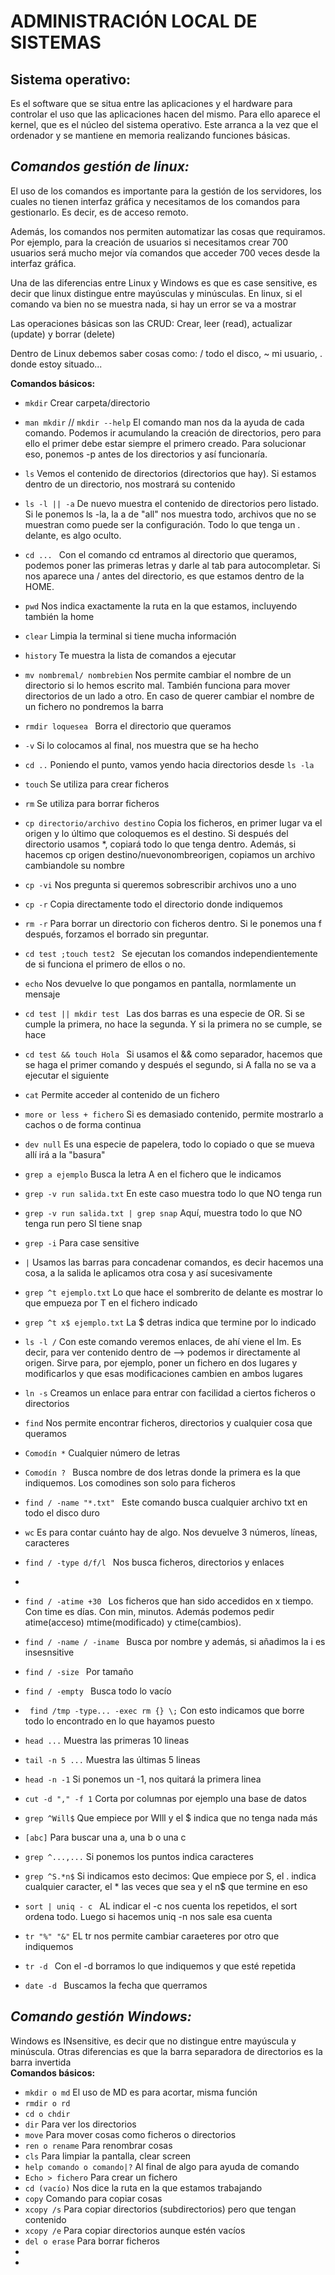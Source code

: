 # ADMINISTRACIÓN LOCAL DE SISTEMAS  

## Sistema operativo:
Es el software que se situa entre las aplicaciones y el hardware para controlar el uso que las aplicaciones hacen del mismo. Para ello aparece el kernel, que es el núcleo del sistema operativo. Este arranca a la vez que el ordenador y se mantiene en memoria realizando funciones básicas. 

## ***Comandos gestión de linux:***  
El uso de los comandos es importante para la gestión de los servidores, los cuales no tienen interfaz gráfica y necesitamos de los comandos para gestionarlo. Es decir, es de acceso remoto.  

Además, los comandos nos permiten automatizar las cosas que requiramos. Por ejemplo, para la creación de usuarios si necesitamos crear 700 usuarios será mucho mejor vía comandos que acceder 700 veces desde la interfaz gráfica.  

Una de las diferencias entre Linux y Windows es que es case sensitive, es decir que linux distingue entre mayúsculas y minúsculas. En linux, si el comando va bien no se muestra nada, si hay un error se va a mostrar

Las operaciones básicas son las CRUD: Crear, leer (read), actualizar (update) y borrar (delete)  

Dentro de Linux debemos saber cosas como: / todo el disco, ~ mi usuario, . donde estoy situado...

**Comandos básicos:**

- ```mkdir``` Crear carpeta/directorio 
- ```man mkdir``` // ```mkdir --help``` El comando man nos da la ayuda de cada comando. Podemos ir acumulando la creación de directorios, pero para ello el primer debe estar siempre el primero creado. Para solucionar eso, ponemos -p antes de los directorios y así funcionaría.
- ```ls``` Vemos el contenido de directorios (directorios que hay). Si estamos dentro de un directorio, nos mostrará su contenido
- ```ls -l || -a``` De nuevo muestra el contenido de directorios pero listado. Si le ponemos ls -la, la a de "all" nos muestra todo, archivos que no se muestran como puede ser la configuración. Todo lo que tenga un . delante, es algo oculto. 
- ```cd ... ``` Con el comando cd entramos al directorio que queramos, podemos poner las primeras letras y darle al tab para autocompletar. Si nos aparece una / antes del directorio, es que estamos dentro de la HOME.
- ```pwd``` Nos indica exactamente la ruta en la que estamos, incluyendo también la home
- ```clear``` Limpia la terminal si tiene mucha información
- ```history``` Te muestra la lista de comandos a ejecutar
- ```mv nombremal/ nombrebien``` Nos permite cambiar el nombre de un directorio si lo hemos escrito mal. También funciona para mover directorios de un lado a otro. En caso de querer cambiar el nombre de un fichero no pondremos la barra
- ```rmdir loquesea ``` Borra el directorio que queramos  
- ```-v``` Si lo colocamos al final, nos muestra que se ha hecho  
- ```cd ..``` Poniendo el punto, vamos yendo hacia directorios desde ```ls -la```
- ```touch``` Se utiliza para crear ficheros  
- ```rm``` Se utiliza para borrar ficheros   
- ```cp directorio/archivo destino``` Copia los ficheros, en primer lugar va el origen y lo último que coloquemos es el destino. Si después del directorio usamos *, copiará todo lo que tenga dentro. Además, si hacemos cp origen destino/nuevonombreorigen, copiamos un archivo cambiandole su nombre 

- ```cp -vi``` Nos pregunta si queremos sobrescribir archivos uno a uno  
- ```cp -r``` Copia directamente todo el directorio donde indiquemos  
- ```rm -r``` Para borrar un directorio con ficheros dentro. Si le ponemos una f después, forzamos el borrado sin preguntar. 
- ```cd test ;touch test2 ``` Se ejecutan los comandos independientemente de si funciona el primero de ellos o no.
- ```echo``` Nos devuelve lo que pongamos en pantalla, normlamente un mensaje
- ```cd test || mkdir test ``` Las dos barras es una especie de OR. Si se cumple la primera, no hace la segunda. Y si la primera no se cumple, se hace
- ```cd test && touch Hola ``` Si usamos el && como separador, hacemos que se haga el primer comando y después el segundo, si A falla no se va a ejecutar el siguiente
- ```cat``` Permite acceder al contenido de un fichero
- ```more or less + fichero``` Si es demasiado contenido, permite mostrarlo a cachos o de forma continua
- ```dev null``` Es una especie de papelera, todo lo copiado o que se mueva allí irá a la "basura"
- ```grep a ejemplo``` Busca la letra A en el fichero que le indicamos
- ```grep -v run salida.txt``` En este caso muestra todo lo que NO tenga run 
- ```grep -v run salida.txt | grep snap``` Aquí, muestra todo lo que NO tenga run pero SI tiene snap
- ```grep -i``` Para case sensitive
- ```|``` Usamos las barras para concadenar comandos, es decir hacemos una cosa, a la salida le aplicamos otra cosa y así sucesivamente
- ```grep ^t ejemplo.txt``` Lo que hace el sombrerito de delante es mostrar lo que empueza por T en el fichero indicado  
- ```grep ^t x$ ejemplo.txt``` La $ detras indica que termine por lo indicado
- ```ls -l /``` Con este comando veremos enlaces, de ahí viene el lm. Es decir, para ver contenido dentro de --> podemos ir directamente al origen. Sirve para, por ejemplo, poner un fichero en dos lugares y modificarlos y que esas modificaciones cambien en ambos lugares
- ```ln -s``` Creamos un enlace para entrar con facilidad a ciertos ficheros o directorios
- ```find``` Nos permite encontrar ficheros, directorios y cualquier cosa que queramos
- ```Comodín *``` Cualquier número de letras
- ```Comodín ? ``` Busca nombre de dos letras donde la primera es la que indiquemos. Los comodines son solo para ficheros
- ```find / -name "*.txt" ``` Este comando busca cualquier archivo txt en todo el disco duro
- ```wc``` Es para contar cuánto hay de algo. Nos devuelve 3 números, líneas, caracteres 
- ```find / -type d/f/l ``` Nos busca ficheros, directorios y enlaces
- ``` ```
- ```find / -atime +30 ``` Los ficheros que han sido accedidos en x tiempo. Con time es días. Con min, minutos. Además podemos pedir atime(acceso) mtime(modificado) y ctime(cambios). 
- ```find / -name / -iname ``` Busca por nombre y además, si añadimos la i es insesnsitive
- ```find / -size ``` Por tamaño 
- ```find / -empty ``` Busca todo lo vacío
- ``` find /tmp -type... -exec rm {} \;``` Con esto indicamos que borre todo lo encontrado en lo que hayamos puesto
- ```head ...``` Muestra las primeras 10 lineas
- ```tail -n 5 ...``` Muestra las últimas 5 lineas
- ```head -n -1``` Si ponemos un -1, nos quitará la primera linea
- ```cut -d "," -f 1``` Corta por columnas por ejemplo una base de datos
- ```grep ^Will$``` Que empiece por WIll y el $ indica que no tenga nada más
- ```[abc]``` Para buscar una a, una b o una c
- ```grep ^...,...``` Si ponemos los puntos indica caracteres
- ```grep ^S.*n$``` Si indicamos esto decimos: Que empiece por S, el . indica cualquier caracter, el * las veces que sea y el n$ que termine en eso
- ```sort | uniq - c ``` AL indicar el -c nos cuenta los repetidos, el sort ordena todo. Luego si hacemos uniq -n nos sale esa cuenta
- ```tr "%" "&"``` EL tr nos permite cambiar caraeteres por otro que indiquemos
- ```tr -d ``` Con el -d borramos lo que indiquemos y que esté repetida
- ```date -d ``` Buscamos la fecha que querramos

## ***Comando gestión Windows:***
Windows es INsensitive, es decir que no distingue entre mayúscula y minúscula. Otras diferencias es que la barra separadora de directorios es la barra invertida \
**Comandos básicos:**
- ```mkdir o md``` El uso de MD es para acortar, misma función
- ```rmdir o rd```
- ```cd o chdir```
- ```dir``` Para ver los directorios
- ```move``` Para mover cosas como ficheros o directorios
- ```ren o rename``` Para renombrar cosas
- ```cls``` Para limpiar la pantalla, clear screen
- ```help comando o comando|?``` Al final de algo para ayuda de comando
- ```Echo > fichero``` Para crear un fichero
- ```cd (vacío)``` Nos dice la ruta en la que estamos trabajando
- ```copy``` Comando para copiar cosas 
- ```xcopy /s``` Para copiar directorios (subdirectorios) pero que tengan contenido
- ```xcopy /e``` Para copiar directorios aunque estén vacíos
- ```del o erase``` Para borrar ficheros
- ``` ```
- ``` ```

